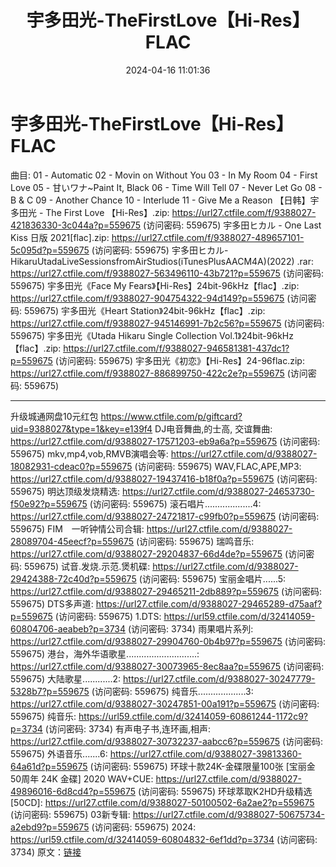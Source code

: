 ﻿---
title: 宇多田光-TheFirstLove【Hi-Res】FLAC
date: 2024-04-16 11:01:36
categories: 外语音乐
tags: 外语音乐
---
# 宇多田光-TheFirstLove【Hi-Res】FLAC

曲目:
01 - Automatic
02 - Movin on Without You
03 - In My Room
04 - First Love
05 - 甘いワナ~Paint It, Black
06 - Time Will Tell
07 - Never Let Go
08 - B & C
09 - Another Chance
10 - Interlude
11 - Give Me a Reason
【日韩】宇多田光 - The First Love 【Hi-Res】.zip: https://url27.ctfile.com/f/9388027-421836330-3c044a?p=559675
(访问密码: 559675)
宇多田ヒカル - One Last Kiss 日版 2021[flac].zip: https://url27.ctfile.com/f/9388027-489657101-5c095d?p=559675
(访问密码: 559675)
宇多田ヒカル-HikaruUtadaLiveSessionsfromAirStudios(iTunesPlusAACM4A)(2022)
.rar: https://url27.ctfile.com/f/9388027-563496110-43b721?p=559675
(访问密码: 559675)
宇多田光《Face My Fears》【Hi-Res】24bit-96kHz【flac】.zip: https://url27.ctfile.com/f/9388027-904754322-94d149?p=559675
(访问密码: 559675)
宇多田光《Heart Station》24bit-96kHz【flac】.zip: https://url27.ctfile.com/f/9388027-945146991-7b2c56?p=559675
(访问密码: 559675)
宇多田光《Utada Hikaru Single Collection Vol.1》24bit-96kHz【flac】.zip:
https://url27.ctfile.com/f/9388027-946581381-437dc1?p=559675
(访问密码: 559675)
宇多田光《初恋》【Hi-Res】24-96flac.zip: https://url27.ctfile.com/f/9388027-886899750-422c2e?p=559675
(访问密码: 559675)
***********************************************************
升级城通网盘10元红包 https://www.ctfile.com/p/giftcard?uid=9388027&type=1&key=e139f4
DJ电音舞曲,的士高, 交谊舞曲: https://url27.ctfile.com/d/9388027-17571203-eb9a6a?p=559675
(访问密码: 559675)
mkv,mp4,vob,RMVB演唱会等: https://url27.ctfile.com/d/9388027-18082931-cdeac0?p=559675
(访问密码: 559675)
WAV,FLAC,APE,MP3: https://url27.ctfile.com/d/9388027-19437416-b18f0a?p=559675
(访问密码: 559675)
明达顶级发烧精选: https://url27.ctfile.com/d/9388027-24653730-f50e92?p=559675
(访问密码: 559675)
滚石唱片...................4: https://url27.ctfile.com/d/9388027-24721817-c99fb0?p=559675
(访问密码: 559675)
FIM　一听钟情公司合辑: https://url27.ctfile.com/d/9388027-28089704-45eecf?p=559675
(访问密码: 559675)
瑞鸣音乐: https://url27.ctfile.com/d/9388027-29204837-66d4de?p=559675
(访问密码: 559675)
试音.发烧.示范.煲机碟: https://url27.ctfile.com/d/9388027-29424388-72c40d?p=559675
(访问密码: 559675)
宝丽金唱片......5: https://url27.ctfile.com/d/9388027-29465211-2db889?p=559675
(访问密码: 559675)
DTS多声道: https://url27.ctfile.com/d/9388027-29465289-d75aaf?p=559675
(访问密码: 559675)
1.DTS: https://url59.ctfile.com/d/32414059-60804706-aeabeb?p=3734
(访问密码: 3734)
雨果唱片系列: https://url27.ctfile.com/d/9388027-29904760-0b4b97?p=559675
(访问密码: 559675)
港台，海外华语歌星............................: https://url27.ctfile.com/d/9388027-30073965-8ec8aa?p=559675
(访问密码: 559675)
大陆歌星............2: https://url27.ctfile.com/d/9388027-30247779-5328b7?p=559675
(访问密码: 559675)
纯音乐...................3: https://url27.ctfile.com/d/9388027-30247851-00a191?p=559675
(访问密码: 559675)
纯音乐: https://url59.ctfile.com/d/32414059-60861244-1172c9?p=3734
(访问密码: 3734)
有声电子书,连环画,相声: https://url27.ctfile.com/d/9388027-30732237-aabcc6?p=559675
(访问密码: 559675)
外语音乐.......6: https://url27.ctfile.com/d/9388027-39813360-64a61d?p=559675
(访问密码: 559675)
环球十款24K-金碟限量100张 [宝丽金50周年 24K 金碟] 2020 WAV+CUE: https://url27.ctfile.com/d/9388027-49896016-6d8cd4?p=559675
(访问密码: 559675)
环球萃取K2HD升级精选[50CD]: https://url27.ctfile.com/d/9388027-50100502-6a2ae2?p=559675
(访问密码: 559675)
03新专辑: https://url27.ctfile.com/d/9388027-50675734-a2ebd9?p=559675
(访问密码: 559675)
2024: https://url59.ctfile.com/d/32414059-60804832-6ef1dd?p=3734
(访问密码: 3734)
原文：[链接](https://blog.sina.com.cn/s/blog_1647c7e760103156j.html)